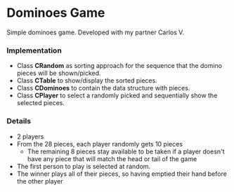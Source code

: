 # Dominoes Game
Simple dominoes game. 
Developed with my partner Carlos V.

### Implementation
* Class **CRandom** as sorting approach for the sequence that the domino pieces will be shown/picked. 
* Class **CTable** to show/display the sorted pieces. 
* Class **CDominoes** to contain the data structure with pieces. 
* Class **CPlayer** to select a randomly picked and sequentially show the selected pieces.

### Details
* 2 players
* From the 28 pieces, each player randomly gets 10 pieces
  * The remaining 8 pieces stay available to be taken if a player doesn't have any piece that will match the head or tail of the game
* The first person to play is selected at random.
* The winner plays all of their pieces, so having emptied their hand before the other player
